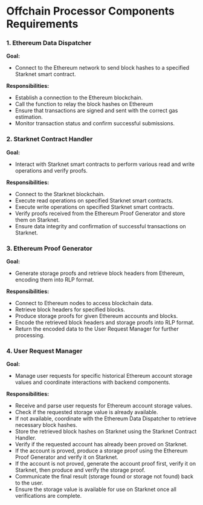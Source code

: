 # Offchain Processor Components Requirements

### 1. Ethereum Data Dispatcher

**Goal:**

- Connect to the Ethereum network to send block hashes to a specified Starknet smart contract.

**Responsibilities:**

- Establish a connection to the Ethereum blockchain.
- Call the  function to relay the block hashes on Ethereum
- Ensure that transactions are signed and sent with the correct gas estimation.
- Monitor transaction status and confirm successful submissions.

### 2. Starknet Contract Handler

**Goal:**

- Interact with Starknet smart contracts to perform various read and write operations and verify proofs.

**Responsibilities:**

- Connect to the Starknet blockchain.
- Execute read operations on specified Starknet smart contracts.
- Execute write operations on specified Starknet smart contracts.
- Verify proofs received from the Ethereum Proof Generator and store them on Starknet.
- Ensure data integrity and confirmation of successful transactions on Starknet.

### 3. Ethereum Proof Generator

**Goal:**

- Generate storage proofs and retrieve block headers from Ethereum, encoding them into RLP format.

**Responsibilities:**

- Connect to Ethereum nodes to access blockchain data.
- Retrieve block headers for specified blocks.
- Produce storage proofs for given Ethereum accounts and blocks.
- Encode the retrieved block headers and storage proofs into RLP format.
- Return the encoded data to the User Request Manager for further processing.

### 4. User Request Manager

**Goal:**

- Manage user requests for specific historical Ethereum account storage values and coordinate interactions with backend components.

**Responsibilities:**

- Receive and parse user requests for Ethereum account storage values.
- Check if the requested storage value is already available.
- If not available, coordinate with the Ethereum Data Dispatcher to retrieve necessary block hashes.
- Store the retrieved block hashes on Starknet using the Starknet Contract Handler.
- Verify if the requested account has already been proved on Starknet.
- If the account is proved, produce a storage proof using the Ethereum Proof Generator and verify it on Starknet.
- If the account is not proved, generate the account proof first, verify it on Starknet, then produce and verify the storage proof.
- Communicate the final result (storage found or storage not found) back to the user.
- Ensure the storage value is available for use on Starknet once all verifications are complete.